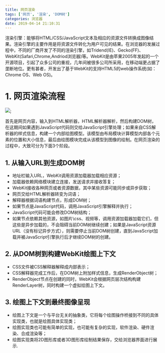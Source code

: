 ```yaml
---
title: 网页渲染
tags: ['网页', '渲染', 'DOM树']
categories: 浏览器
date: 2019-04-14 21:10:31
---
```


渲染引擎：能够将HTML/CSS/JavaScript文本及相应的资源文件转换成图像结果。渲染引擎的主要作用是将资源文件转化为用户可见的结果。在浏览器的发展过程中，不同的厂商开发了不同的渲染引擎，如Tridend(IE)、Gecko(FF)、WebKit(Safari,Chrome,Andriod浏览器)等。WebKit是由苹果2005年发起的一个开源项目，引起了众多公司的重视，几年间被很多公司所采用，在移动端更占据了垄断地位。更有甚者，开发出了基于WebKit的支持HTML5的web操作系统(如：Chrome OS、Web OS)。

# 1. 网页渲染流程

![](/images/web-render/css-render.png);

首先是网页内容，输入到HTML解析器，HTML解析器解析，然后构建DOM树，在这期间如果遇到JavaScript代码则交给JavaScript引擎处理；如果来自CSS解析器的样式信息，构建一个内部绘图模型。该模型由布局模块计算模型内部各个元素的位置和大小信息，最后由绘图模块完成从该模型到图像的绘制。在网页渲染的过程中，大致可分为下面3个阶段。

## 1. 从输入URL到生成DOM树

 * 地址栏输入URL，WebKit调用资源加载器加载相应资源；
 * 加载器依赖网络模块建立连接，发送请求并接收答复；
 * WebKit接收各种网页或者资源数据，其中某些资源可能同步或异步获取；
 * 网页交给HTML解析器转变为词语；
 * 解释器根据词语构建节点，形成DOM树；
 * 如果节点是JavaScript代码，调用JavaScript引擎解释并执行；
 * JavaScript代码可能会修改DOM树结构；
 * 如果节点依赖其他资源，如图片\css、视频等，调用资源加载器加载它们，但这些是异步加载的，不会阻碍当前DOM树继续创建；如果是JavaScript资源URL（没有标记异步方式），则需要停止当前DOM树创建，直到JavaScript加载并被JavaScript引擎执行后才继续DOM树的创建。

## 2. 从DOM树到构建WebKit绘图上下文

 * CSS文件被CSS解释器解释成内部表示；
 * CSS解释器完成工作后，在DOM树上附加样式信息，生成RenderObject树；
 * RenderObject节点在创建的同时，WebKit会根据网页层次结构构建RenderLayer树，同时构建一个虚拟绘图上下文。

## 3. 绘图上下文到最终图像呈现

 * 绘图上下文是一个与平台无关的抽象类，它将每个绘图操作桥接到不同的具体实现类，也就是绘图具体实现类；
 * 绘图实现类也可能有简单的实现，也可能有复杂的实现，软件渲染、硬件渲染、合成渲染等；
 * 绘图实现类将2D图形库或者3D图形库绘制结果保存，交给浏览器界面进行展示.

<!-- more -->
